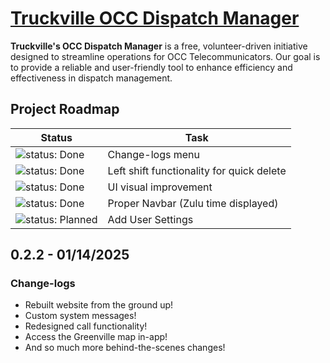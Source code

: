 # [Truckville OCC Dispatch Manager](https://discord.gg/truckville/)

**Truckville's OCC Dispatch Manager** is a free, volunteer-driven initiative designed to streamline operations for OCC Telecommunicators. Our goal is to provide a reliable and user-friendly tool to enhance efficiency and effectiveness in dispatch management.

## Project Roadmap

| Status                                         | Task                                         |
|------------------------------------------------|----------------------------------------------|
| ![status: Done](https://img.shields.io/badge/status-Done-brightgreen) | Change-logs menu |
| ![status: Done](https://img.shields.io/badge/status-Done-brightgreen) | Left shift functionality for quick delete |
| ![status: Done](https://img.shields.io/badge/status-Done-brightgreen) | UI visual improvement |
| ![status: Done](https://img.shields.io/badge/status-Done-brightgreen) | Proper Navbar (Zulu time displayed) |
| ![status: Planned](https://img.shields.io/badge/status-Planned-blue) | Add User Settings |

## 0.2.2 - 01/14/2025
### Change-logs
- Rebuilt website from the ground up!
- Custom system messages!
- Redesigned call functionality!
- Access the Greenville map in-app!
- And so much more behind-the-scenes changes!

